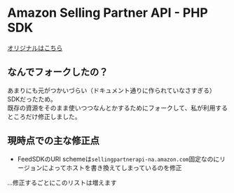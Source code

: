 # Amazon Selling Partner API - PHP SDK

[オリジナルはこちら](https://github.com/amazon-php/sp-api-sdk)

## なんでフォークしたの？

あまりにも元がつかいづらい（ドキュメント通りに作られていなさすぎる）SDKだったため。\
既存の資源をそのまま使いつつなんとかするためにフォークして、私が利用するところだけ修正しました。

## 現時点での主な修正点

- FeedSDKのURI schemeは`sellingpartnerapi-na.amazon.com`固定なのにリージョンによってホストを書き換えてしまっているのを修正

…修正するごとにこのリストは増えます